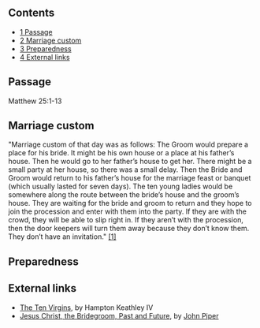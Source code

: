 ## Contents

-   [1 Passage](#Passage)
-   [2 Marriage custom](#Marriage_custom)
-   [3 Preparedness](#Preparedness)
-   [4 External links](#External_links)

## Passage

Matthew 25:1-13

## Marriage custom

"Marriage custom of that day was as follows: The Groom would
prepare a place for his bride. It might be his own house or a place
at his father’s house. Then he would go to her father’s house to
get her. There might be a small party at her house, so there was a
small delay. Then the Bride and Groom would return to his father’s
house for the marriage feast or banquet (which usually lasted for
seven days). The ten young ladies would be somewhere along the
route between the bride’s house and the groom’s house. They are
waiting for the bride and groom to return and they hope to join the
procession and enter with them into the party. If they are with the
crowd, they will be able to slip right in. If they aren’t with the
procession, then the door keepers will turn them away because they
don’t know them. They don’t have an invitation."
[[1]](http://bible.org/page.asp?page_id=2277)

## Preparedness

## External links

-   [The Ten Virgins](http://bible.org/seriespage/ten-virgins), by
    Hampton Keathley IV
-   [Jesus Christ, the Bridegroom, Past and Future](http://www.desiringgod.org/ResourceLibrary/Sermons/ByDate/2004/169_Jesus_Christ_the_Bridegroom_Past_and_Future/),
    by [John Piper](John_Piper "John Piper")



